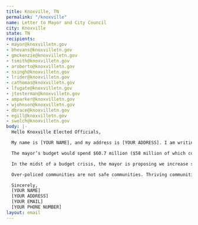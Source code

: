```yaml
---
title: Knoxville, TN
permalink: "/knoxville"
name: Letter to Mayor and City Council
city: Knoxville
state: TN
recipients:
- mayor@knoxvilletn.gov
- bhevans@knoxvilletn.gov
- gmckenzie@knoxvilletn.gov
- tsmith@knoxvilletn.gov
- aroberto@knoxvilletn.gov
- ssingh@knoxvilletn.gov
- lrider@knoxvilletn.gov
- cathomas@knoxvilletn.gov
- lfugate@knoxvilletn.gov
- jtesterman@knoxvilletn.gov
- amparker@knoxvilletn.gov
- wjohnson@knoxvilletn.gov
- dbrace@knoxvilletn.gov
- egill@knoxvilletn.gov
- swelch@knoxvilletn.gov
body: |-
  Hello Knoxville Elected Officials,

  My name is [YOUR NAME], and my address is [YOUR ADDRESS]. I am writing to say that I am strongly against the provisions found in the FY2020-2021 budget.

  The mayor’s budget would spend $60.7 million ($58 million of which comes directly from the Knoxville City General Fund of $164.5 million, or 35%) on a “public safety” system that does not keep us safe. The vast majority of that money would be spent on police, jails, and courts. That means the mayor wants to spend more on cops and cages than on almost all public goods combined. Fully 1/3 of the full-time government positions in this city are police officers. This isn’t how we create public safety. True public safety requires fully-funded and community-controlled resources, not more police and jails.

  In the midst of a budget crisis, the mayor is proposing we increase spending on police and jails, and decrease spending on social services, transit, and other critical public goods. This is unacceptable and will not keep us safe. The mayor has stressed the necessity of fiscal austerity during these trying times, but these cuts come at the expense of necessary community services instead of a massively overfunded police force.

  Over-policed communities are not safe communities. Thriving communities are safe communities, and communities thrive when they are well-resourced. We deserve a budget that divests from policing and jails and uses that money to invest in our community.

  Sincerely,
  [YOUR NAME]
  [YOUR ADDRESS]
  [YOUR EMAIL]
  [YOUR PHONE NUMBER]
layout: email
---
```


